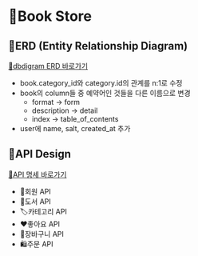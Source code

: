 # 📖Book Store
## 🔄️ERD (Entity Relationship Diagram)

[🔗dbdigram ERD 바로가기](https://dbdiagram.io/d/Book-Store-658d66ff89dea62799ace992)

- book.category_id와 category.id의 관계를 n:1로 수정
- book의 column들 중 예약어인 것들을 다른 이름으로 변경
    - format → form
    - description → detail
    - index → table_of_contents
- user에 name, salt, created_at 추가

## 🔄️API Design
[🔗API 명세 바로가기](https://do0ori.notion.site/Sprint2-Book-Store-Project-API-0fd148429624424f90a60d9d7de3d003?pvs=4)

- 👤회원 API
- 📖도서 API
- 🏷️카테고리 API
- ❤️좋아요 API
- 🛒장바구니 API
- 🛍️주문 API